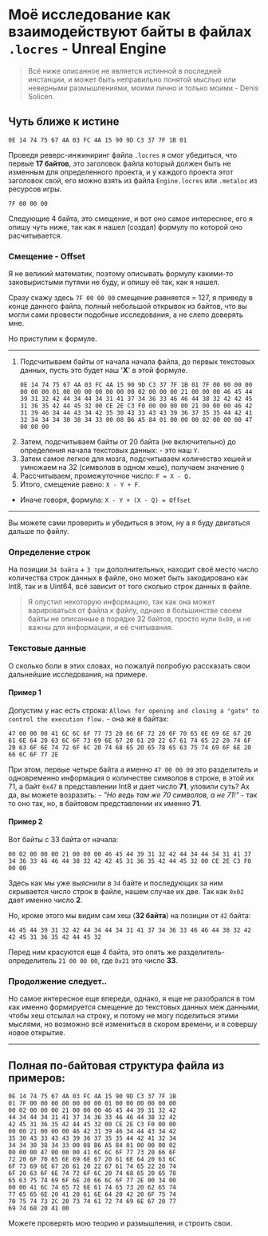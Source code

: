 # Моё исследование как взаимодействуют байты в файлах `.locres` - Unreal Engine
> Всё ниже описанное не является истинной в последней инстанции, и может быть неправильно понятой мыслью или неверными размышлениями, моими лично и только моими - Denis Solicen.

## Чуть ближе к истине
`0E 14 74 75 67 4A 03 FC 4A 15 90 9D C3 37 7F 1B 01`

Проведя реверс-инжиниринг файла `.locres` я смог убедиться, что первые **17 байтов**, это заголовок файла который должен быть не изменным для определенного проекта, и у каждого проекта этот заголовок свой, его можно взять из файла `Engine.locres` или `.metaloc` из ресурсов игры.


`7F 00 00 00`

Следующие 4 байта, это смещение, и вот оно самое интересное, его я опишу чуть ниже, так как я нашел (создал) формулу по которой оно расчитывается.

### Смещение - Offset
Я не великий математик, поэтому описывать формулу какими-то заковыристыми путями не буду, и опишу её так, как я нашел.

Сразу скажу здесь `7F 00 00 00` смещение равняется = 127, я приведу в конце данного файла, полный небольшой открывок из байтов, что вы могли сами провести подобные исследования, а не слепо доверять мне.

Но приступим к формуле.

---

1. Подсчитываем байты от начала начала файла, до первых текстовых данных, пусть это будет наш '**X**' в этой формуле.
   ```
   0E 14 74 75 67 4A 03 FC 4A 15 90 9D C3 37 7F 1B 01 7F 00 00 00 00 00 00 00 01 00 00 00 00 00 00 00 02 00 00 00 21 00 00 00 46 45 44 39 31 32 42 44 34 44 34 31 41 37 34 36 33 46 46 44 38 32 42 42 45 31 36 35 42 44 45 32 00 CE 2E C3 F0 00 00 00 00 21 00 00 00 46 42 31 39 46 34 44 43 34 42 35 30 43 33 43 43 39 36 37 35 35 44 42 41 32 34 34 34 30 38 34 33 00 08 B6 A5 84 01 00 00 00 02 00 00 00 47 00 00 00
   ```
2. Затем, подсчитываем байты от 20 байта (не включительно) до определения начала текстовых данных: - это наш `Y`.
3. Затем самое легкое для мозга, подсчитываем количество хешей и умножаем на 32 (символов в одном хеше), получаем значение `Q`
4. Рассчитываем, промежуточное число: `F = X - Q.`
5. Итого, смещение равно: `X - Y + F`.

- Иначе говоря, формула: `X - Y + (X - Q) = Offset`

---
Вы можете сами проверить и убедиться в этом, ну а я буду двигаться дальше по файлу.
### Определение строк
На позиции `34 байта` + `3 три` дополнительных, находит своё место число количества строк данных в файле, оно может быть закодировано как Int8, так и в Uint64, всё зависит от того сколько строк данных в файле.


> Я опустил некоторую информацию, так как она может варироваться от файла к файлу, однако в большинстве своем байты не описанные в порядке 32 байтов, просто нули `0x00`, и не важны для  информации, и её считывания.

### Текстовые данные
О сколько боли в этих словах, но пожалуй попробую рассказать свои дальнейшие исследования, на примере.

#### Пример 1
Допустим у нас есть строка: `Allows for opening and closing a "gate" to control the execution flow.` - она же в байтах: 
```
47 00 00 00 41 6C 6C 6F 77 73 20 66 6F 72 20 6F 70 65 6E 69 6E 67 20 61 6E 64 20 63 6C 6F 73 69 6E 67 20 61 20 22 67 61 74 65 22 20 74 6F 20 63 6F 6E 74 72 6F 6C 20 74 68 65 20 65 78 65 63 75 74 69 6F 6E 20 66 6C 6F 77 2E
```
При этом, первые четыре байта а именно `47 00 00 00` это разделитель и одновременно информация о количестве символов в строке, в этой их 71, а байт `0x47` в представлении Int8 и дает число **71**, уловили суть? Ах да, вы можете возразить: - *"Но ведь там же 70 символов, а не 71!"* - так то оно так, но, в байтовом представлении их именно **71**.  

#### Пример 2
Вот байты с 33 байта от начала:
```
00 02 00 00 00 21 00 00 00 46 45 44 39 31 32 42 44 34 44 34 31 41 37 34 36 33 46 46 44 38 32 42 42 45 31 36 35 42 44 45 32 00 CE 2E C3 F0 00 00
```
Здесь как мы уже выяснили в `34` байте и последующих за ним скрывается число строк в файле, нашем случае их две. Так как `0x02` дает именно число **2**.

Но, кроме этого мы видим сам хеш (**32 байта**) на позиции от `42` байта: 
```
46 45 44 39 31 32 42 44 34 44 34 31 41 37 34 36 33 46 46 44 38 32 42 42 45 31 36 35 42 44 45 32
```
Перед ним красуются еще 4 байта, это опять же разделитель-определитель `21 00 00 00`, где `0x21` это число **33**.

### Продолжение следует..
Но самое интересное еще впереди, однако, я еще не разобрался в том как именно формируется смещение до текстовых данных меж данными, чтобы хеш отсылал на строку, и потому не могу поделиться этими мыслями, но возможно всё измениться в скором времени, и я совершу новое открытие.


---
## Полная по-байтовая структура файла из примеров:
```
0E 14 74 75 67 4A 03 FC 4A 15 90 9D C3 37 7F 1B
01 7F 00 00 00 00 00 00 00 01 00 00 00 00 00 00
00 02 00 00 00 21 00 00 00 46 45 44 39 31 32 42 
44 34 44 34 31 41 37 34 36 33 46 46 44 38 32 42 
42 45 31 36 35 42 44 45 32 00 CE 2E C3 F0 00 00 
00 00 21 00 00 00 46 42 31 39 46 34 44 43 34 42 
35 30 43 33 43 43 39 36 37 35 35 44 42 41 32 34 
34 34 30 38 34 33 00 08 B6 A5 84 01 00 00 00 02 
00 00 00 47 00 00 00 41 6C 6C 6F 77 73 20 66 6F 
72 20 6F 70 65 6E 69 6E 67 20 61 6E 64 20 63 6C 
6F 73 69 6E 67 20 61 20 22 67 61 74 65 22 20 74 
6F 20 63 6F 6E 74 72 6F 6C 20 74 68 65 20 65 78 
65 63 75 74 69 6F 6E 20 66 6C 6F 77 2E 00 34 00 
00 00 41 6C 74 65 72 6E 61 74 65 73 20 62 65 74 
77 65 65 6E 20 41 20 61 6E 64 20 42 20 6F 75 74 
70 75 74 73 2C 20 73 74 61 72 74 69 6E 67 20 77 
69 74 68 20 41 00
```
Можете проверять мою теорию и размышления, и строить свои.
